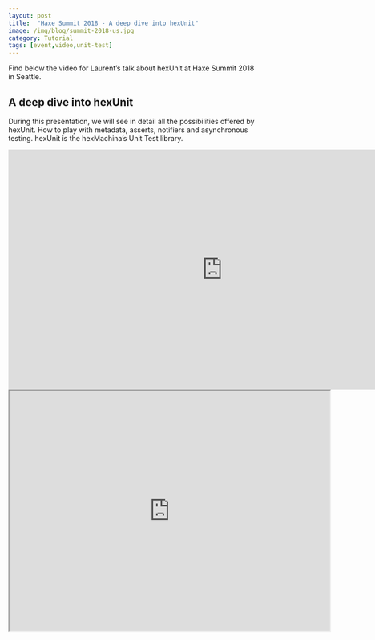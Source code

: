 ```yaml
---
layout: post
title:  "Haxe Summit 2018 - A deep dive into hexUnit"
image: /img/blog/summit-2018-us.jpg
category: Tutorial
tags: [event,video,unit-test]
---
```

Find below the video for Laurent’s talk about hexUnit at Haxe Summit 2018 in Seattle.

## A deep dive into hexUnit
During this presentation, we will see in detail all the possibilities offered by hexUnit. How to play with metadata, asserts, notifiers and asynchronous testing. hexUnit is the hexMachina’s Unit Test library.

<iframe width="853" height="480" src="https://www.youtube.com/embed/JzItj1CYDjE" frameborder="0" allowfullscreen></iframe>
<iframe src="https://drive.google.com/file/d/1vdlITXDfpy3_xjzyOUOZiBImGcxDyo9i/preview" width="640" height="480"></iframe>
